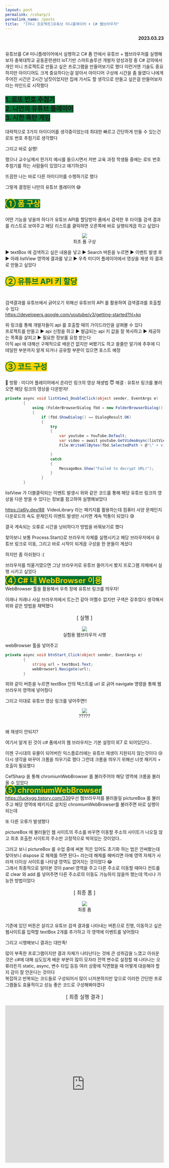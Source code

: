 ```yaml
---
layout: post
permalink: /csharp/1
permalink_name: /posts
title:  "[미니 프로젝트]유튜브 미니플레이어 + C# 웹브라우저"
---
```


<p style="text-align:right; font-weight:bold;">2023.03.23</p>

<br>
유튜브를 C# 미니플레이어에서 실행하고 
C# 폼 안에서 유튜브 + 웹브라우저를 실행해보자
<!-- <br> -->
충북대학교 공동훈련센터
IoT기반 스마트솔루션 개발자 양성과정 중
<!-- <br> -->
C# 강의에서 개인 미니 프로젝트로
만들고 싶은 프로그램을
만들어보기로 했다
<!-- <br> -->
이런거엔 기술도 중요하지만
아이디어도 크게 중요하다는걸 알아서
아이디어 구상에 시간을 좀 들였다
<!-- <br> -->
나에게 주어진 시간은 2시간 남짓이었지만
집에 가서도 할 생각으로
만들고 싶은걸 만들어보자 라는 마인드로 시작했다
<!-- <br> -->
<p style="font-size:20px; font-weight:bold"><span style=" background-color:#007433;">1. 로또 번호 추첨기<br>2. 나만의 유튜브 플레이어<br>3. 시한 폭탄 게임</span></p>
<!-- <br> -->
대략적으로 3가지 아이디어를 생각중이었는데
최대한 빠르고 간단하게 만들 수 있는건
로또 번호 추첨기로 생각했다

그리고 바로 실행!

했으나 교수님께서 한가지 예시를 들으시면서
저번 교육 과정 학생들 중에는
로또 번호 추첨기를 하는 사람들이 있었다고 얘기하셨다

뜨끔한 나는 바로 다른 아이디어를 수행하기로 했다

그렇게 결정된 나만의 유튜브 플레이어 😅
<br>
<p style="font-size:24px; font-weight:bold"><span style="background-color:#007433; color:#ffd300;">① 폼 구상</span></p>

어떤 기능을 넣을까 하다가
유튜브 API를 할당받아
폼에서 검색한 후 타이틀 검색 결과를
리스트로 보여주고
해당 리스트를 클릭하면
오른쪽에 바로 실행되게끔 하고 싶었다

<figure style="text-align:center;">
<img class="image" src="../contents/imgs/csharp_1/1.png">
<figcaption>​최초 폼 구상</figcaption>
</figure>
▶ textBox 에 검색하고 싶은 내용을 넣고
▶ Search 버튼을 누르면
▶ 이벤트 발생 후 
▶ 아래 listView 영역에 결과를 넣고
▶ 우측 미디어 플레이어에서 영상을 재생
의 결과로 만들고 싶었다
<br>

<p style="font-size:24px; font-weight:bold"><span style="background-color:#ffd300; color:#007433;">② 유튜브 API 키 할당</span></p>
<br>
​검색결과를 유튜브에서 긁어오기 위해선
유튜브의 API 를 활용하여 검색결과를 호출할 수 있다
<br>
​<a href="https://developers.google.com/youtube/v3/getting-started?hl=ko" target="_blank">https://developers.google.com/youtube/v3/getting-started?hl=ko</a>


위 링크를 통해 개발자들이 api 를 호출할 때의 가이드라인을 살펴볼 수 있다
<br>
프로젝트를 만들고
▶ api 신청을 하고
▶ 발급되는 api 키 값을 잘 복사하고
▶ 제공하는 목록을 살피고
▶ 필요한 정보를 요청 받는다
<br>
아직 api 에 대해선 구체적으로 배운건 없지만
써봤기도 하고 쓸줄만 알기에
추후에 디테일한 부분까지 알게 되거나
공유할 부분이 있으면 포스트 예정
<br>
<p style="font-size:24px; font-weight:bold"><span style="background-color:#ffd300; color:#007433;">③ 코드 구성</span></p>

🤯 방황 : 미디어 플레이어에서 온라인 링크의 영상 재생법
😇 해결 : 유튜브 링크를 불러오면 해당 링크의 영상을 다운받자!


```csharp
private async void listView1_DoubleClick(object sender, EventArgs e)
        {
            using (FolderBrowserDialog fbd = new FolderBrowserDialog() { Description = "Set the path to download" })
            {
                if (fbd.ShowDialog() == DialogResult.OK)
                {
                    try
                    {
                        var youtube = YouTube.Default;
                        var video = await youtube.GetVideoAsync(listView1.SelectedItems[0].Name);
                        File.WriteAllBytes(fbd.SelectedPath + @"\" + video.FullName + ".mp4", await video.GetBytesAsync());

                    }
                    catch
                    {
                        MessageBox.Show("Failed to decrypt URL!");
                    }
                }
        }
```

listView 가 더블클릭되는 이벤트 발생시
위와 같은 코드를 통해
해당 유튜브 링크의 영상을 다운 받을 수 있다는
정보를 참고하여 실행해보았다

<a href="https://a6ly.dev/88" target="_blank">https://a6ly.dev/88</a>
​
VideoLibrary 라는 패키지를 활용하는데
컴퓨터 사양 문제인지
다운로드의 속도 문제인지 이벤트 발생만 시키면
계속 먹통이 되었다 😰
<!-- <br> -->
​결국 계속되는 오류로 시간을 낭비하다가
방법을 바꿔보기로 했다
<!-- <br> -->
​찾아보니 보통 Process.Start()로 
브라우저 자체를 실행시키고
해당 브라우저에서 유튜브 링크로 이동,
그리고 바로 시작이 되게끔 구성을 한 분들이 계셨다
<!-- <br> -->
하지만 좀 아쉬웠다 :(
<!-- <br> -->
​브라우저를 띄울거였으면
그냥 브라우저로 유튜브 들어가서 봤지
프로그램 자체에서 실행 시키고 싶었다
<br>
<span style="font-weight:bold; font-size:24px; color:#ffd300; background-color:#007433">④ C# 내 WebBrowser 이용</span>
<br>
WebBrowser 툴을 활용해서
우측 창에 유튜브 링크를 띄우자!

이래나 저래나 사실
브라우저에서 트는건 같아 어쩔수 없지만
구색은 갖추었다 생각해서
위와 같은 방법을 채택했다

<p style="text-align:center; font-size:16px;">[ 실행 ]</p>

<figure style="text-align:center;">
<img class="image" src="../contents/imgs/csharp_1/2.png">
<figcaption>실험용 웹브라우저 시행</figcaption>
</figure>

webBrowser 툴을 넣어주고

```csharp
private async void btnStart_Click(object sender, EventArgs e)
        {
            string url = textBox1.Text;
            webBrowser1.Navigate(url);
        }
```

위와 같이 버튼을 누르면
textBox 안의 텍스트를 url 로 긁어
navigate 명령을 통해 웹브라우저 영역에 넣어줬다

그리고 이대로
유튜브 영상 링크를 넣어주면!!
<br>
<figure style="text-align:center">
<img class="image" src="../contents/imgs/csharp_1/3.png">
<figcaption>?????</figcaption>
</figure>
<br>
왜 재생이 안되지?

여기서 알게 된 것이
c# 폼에서의 웹 브라우저는
기본 설정이 IE7 로 되어있단다..

이젠 구시대의 유물이 되어버린 익스플로러에는
유튜브 재생이 지원되지 않는것이다 😢
<br>
다시 생각을 바꾸어 크롬을 띄우기로 했다
그런데 크롬을 띄우기 위해선
너겟 패키지 + 호출이 필요했다

CefSharp 을 통해
chromiumWebBrowser 를 불러주어야
해당 영역에 크롬을 불러올 수 있었다
<br>
​<span style="font-weight:bold; font-size:24px; color:#ffd300; background-color:#007433">⑤ chromiumWebBrowser</span>
<br>
<a href="https://luckygg.tistory.com/339" target="_blank">https://luckygg.tistory.com/339</a>
​
우선 웹브라우저를 불러들일 pictureBox 를 불러주고
해당 영역에 패키지로 설치된 chromiumWebBrowser를 불러주면
바로 실행이 되는데

또 다른 오류가 발생했다

pictureBox 에 불러들인 웹 사이트의 주소를 바꾸면
이동할 주소의 사이트가 나오질 않고
최초 호출한 사이트의 주소만 고정적으로 박혀있는 것이었다..

그러고 보니 pictureBox 를 수업 중에 써본 적은 있어도
초기화 하는 법은 안써봤는데
찾아보니 dispose 로 해제를 하면 된다~
라는데 해제를 해버리면
아예 영역 자체가 사라져
더이상 사이트를 나타낼 영역도 없어지는 것이었다 😂
<br>
​그래서 최종적으로 알아본 것이
panel 영역을 주고
다른 주소로 이동할 때마다
컨트롤로 clear 와 add 를 넣어주면
다른 주소로의 이동도 가능하지 않을까 했는데
역시나 가능한 방법이었다
<br>
<p style="text-align:center; font-size:16px;">[ 최종 폼 ]</p>
<figure style="text-align:center">
<img class="image" src="../contents/imgs/csharp_1/4.png">
<figcaption>최종 폼</figcaption>
</figure>
<br>
기존에 있던 버튼은 살리고
유튜브 검색 결과를 나타내는 버튼으로 진행,
이동하고 싶은 웹사이트를 입력할 textBox 2개를 추가하고
각 영역에 이벤트를 넣어줬다

그리고 시행해보니 결과는 대만족!

많이 부족한 프로그램이지만
결과 자체가 나타난다는 것에 큰 성취감을 느꼈고
아쉬운 것은
c#에 대해 심도있게 배운 부분이 많이 모자라
전역 변수로 설정할 때 나타나는 오류라든지
static, async, 변수 타입 등등
여러 상황에 직면했을 때
어떻게 대응해야 할지 감이 잘 안온다는 것이다
<br>
복잡하고 반복되는 코드들로 구성되어서
많이 너저분하지만
앞으로 이러한 간단한 프로그램들도
효율적이고 성능 좋은 코드로 구성해봐야겠다
<br>
<p style="text-align:center; font-size:16px;">[ 최종 실행 결과 ]</p>
<div class="extensions extensions--video">
    <iframe src="https://www.youtube.com/embed/a2CwCs_Le3M?rel=0&showinfo=0"
    frameborder="0" scrolling="no" allowfullscreen  style="width:100%; height:500px;"></iframe>
</div>
